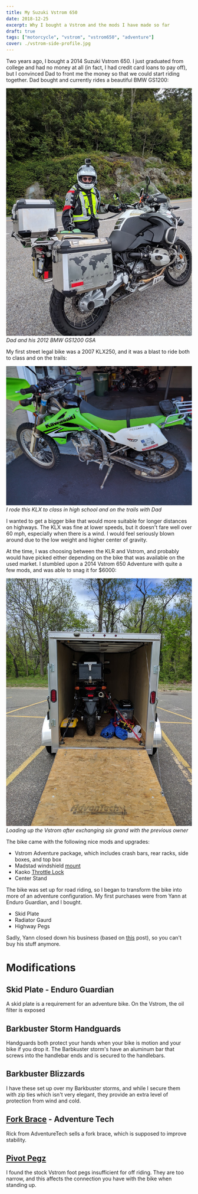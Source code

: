 ```yaml
---
title: My Suzuki Vstrom 650
date: 2018-12-25
excerpt: Why I bought a Vstrom and the mods I have made so far
draft: true
tags: ["motorcycle", "vstrom", "vstrom650", "adventure"]
cover: ./vstrom-side-profile.jpg
---
```



Two years ago, I bought a 2014 Suzuki Vstrom 650. I just graduated from college and had no money at all (in fact, I had credit card loans to pay off), but I convinced Dad to front me the money so that we could start riding together. Dad bought and currently rides a beautiful BMW GS1200:

![Dad's GS](dad-bike.jpg)
*Dad and his 2012 BMW GS1200 GSA*

My first street legal bike was a 2007 KLX250, and it was a blast to ride both to class and on the trails:

![My KLX250](klx250.jpg)
*I rode this KLX to class in high school and on the trails with Dad*

I wanted to get a bigger bike that would more suitable for longer distances on highways. The KLX was fine at lower speeds, but it doesn't fare well over 60 mph, especially when there is a wind. I would feel seriously blown around due to the low weight and higher center of gravity.

At the time, I was choosing between the KLR and Vstrom, and probably would have picked either depending on the bike that was available on the used market. I stumbled upon a 2014 Vstrom 650 Adventure with quite a few mods, and was able to snag it for $6000:


![Picking up the Vstrom](picking-up-bike.jpg)
*Loading up the Vstrom after exchanging six grand with the previous owner*


The bike came with the following nice mods and upgrades:

- Vstrom Adventure package, which includes crash bars, rear racks, side boxes, and top box
- Madstad windshield [mount](https://madstad.com/products/suzuki-vstrom-650-2012-up)
- Kaoko [Throttle Lock](https://www.revzilla.com/motorcycle/kaoko-throttle-lock-suzuki-v-strom-650-1000-with-oem-handguards)
- Center Stand


The bike was set up for road riding, so I began to transform the bike into more of an adventure configuration. My first purchases were from Yann at Enduro Guardian, and I bought.

- Skid Plate
- Radiator Gaurd
- Highway Pegs

Sadly, Yann closed down his business (based on [this](https://www.stromtrooper.com/general-v-strom-discussion/416453-enduro-guardian.html) post), so you can't buy his stuff anymore.

# Modifications

## Skid Plate - Enduro Guardian

A skid plate is a requirement for an adventure bike. On the Vstrom, the oil filter is exposed

## Barkbuster Storm Handguards

Handguards both protect your hands when your bike is motion and your bike if you drop it. The Barbkuster storm's have an aluminum bar that screws into the handlebar ends and is secured to the handlebars.

## Barkbuster Blizzards
I have these set up over my Barkbuster storms, and while I secure them with zip ties which isn't very elegant, they provide an extra level of protection from wind and cold.

## [Fork Brace](http://www.adventuretech.biz/fork-braces.html) - Adventure Tech

Rick from AdventureTech sells a fork brace, which is supposed to improve stability.

## [Pivot Pegz](https://www.revzilla.com/motorcycle/pivot-pegz-mark-3-foot-pegs-suzuki-v-strom-650-1000-2004-2017)

I found the stock Vstrom foot pegs insufficient for off riding. They are too narrow, and this affects the connection you have with the bike when standing up.
